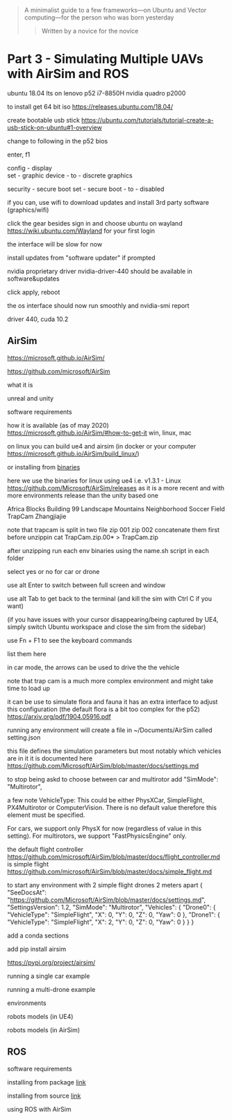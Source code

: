 > A minimalist guide to  a few frameworks⁠—on Ubuntu and Vector computing⁠—for the person who was born yesterday
>> Written by a novice for the novice

# Part 3 - Simulating Multiple UAVs with AirSim and ROS

ubuntu 18.04 lts on lenovo p52 
i7-8850H
nvidia quadro p2000

to install
get 64 bit iso https://releases.ubuntu.com/18.04/

create bootable usb stick https://ubuntu.com/tutorials/tutorial-create-a-usb-stick-on-ubuntu#1-overview

change to following in the p52 bios

enter, f1 

config  - display  
set - graphic device - to - discrete graphics

security - secure boot 
set -  secure boot - to - disabled

if you can, use wifi to download updates and install 3rd party software (graphics/wifi)

click the gear besides sign in and choose ubuntu on wayland https://wiki.ubuntu.com/Wayland for your first login

the interface will be slow for now

install updates from "software updater" if prompted

nvidia proprietary driver nvidia-driver-440 should be available in software&updates

click apply, reboot

the os interface should now run smoothly and nvidia-smi report

driver 440, cuda 10.2

## AirSim

https://microsoft.github.io/AirSim/

https://github.com/microsoft/AirSim

what it is

unreal and unity

software requirements

how it is available (as of may 2020) https://microsoft.github.io/AirSim/#how-to-get-it
win, linux, mac

on linux
you can build ue4 and airsim (in docker or your computer https://microsoft.github.io/AirSim/build_linux/)

or
installing from [binaries](https://microsoft.github.io/AirSim/use_precompiled/)

here we use the binaries for linux using ue4 
i.e. v1.3.1 - Linux
https://github.com/Microsoft/AirSim/releases
as it is a more recent and with more environments release than the unity based one

Africa
Blocks
Building 99
Landscape Mountains
Neighborhood
Soccer Field
TrapCam
Zhangjiajie


note that trapcam is split in two  file zip 001 zip 002
concatenate them first before unzippin
cat TrapCam.zip.00* > TrapCam.zip


after unzipping
run each env binaries using the name.sh script in each folder

select yes or no for car or drone

use alt Enter to switch between full screen and window

use alt Tab to get back to the terminal (and kill the sim with Ctrl C if you want)

(if you have issues with your cursor disappearing/being captured by UE4, simply switch Ubuntu workspace and close the sim from the sidebar)

use Fn + F1 to see the keyboard commands

list them here

in car mode, the arrows can be used to drive the  the vehicle


note that trap cam is a much more complex environment and might take time to load up

it can be use to simulate flora and fauna 
it has an extra interface to adjust this configuration (the default flora is a bit too complex for the p52)
https://arxiv.org/pdf/1904.05916.pdf


running any environment will create a file in ~/Documents/AirSim called setting.json

this file defines the simulation parameters but most notably which vehicles are in it
it is documented here
https://github.com/Microsoft/AirSim/blob/master/docs/settings.md


to stop being askd to choose between car and multirotor add
"SimMode": "Multirotor",

a few note
VehicleType: This could be either PhysXCar, SimpleFlight, PX4Multirotor or ComputerVision. There is no default value therefore this element must be specified.

For cars, we support only PhysX for now (regardless of value in this setting). For multirotors, we support "FastPhysicsEngine" only.

the default flight controller
https://github.com/microsoft/AirSim/blob/master/docs/flight_controller.md
is simple flight
https://github.com/microsoft/AirSim/blob/master/docs/simple_flight.md

to start any environment with 2 simple flight drones 2 meters apart
{
  "SeeDocsAt": "https://github.com/Microsoft/AirSim/blob/master/docs/settings.md",
  "SettingsVersion": 1.2,
  "SimMode": "Multirotor",
  "Vehicles": {
    "Drone0": {
      "VehicleType": "SimpleFlight",
      "X": 0, "Y": 0, "Z": 0, "Yaw": 0
    },
    "Drone1": {
      "VehicleType": "SimpleFlight",
      "X": 2, "Y": 0, "Z": 0, "Yaw": 0
    }
  }
}








add a conda sections

add pip install airsim

https://pypi.org/project/airsim/































running a single car example

running a multi-drone example

environments

robots models (in UE4)

robots models (in AirSim)

## ROS

software requirements

installing from package [link](http://wiki.ros.org/ROS/Installation)

installing from source [link](http://wiki.ros.org/ROS/Installation)

using ROS with AirSim
